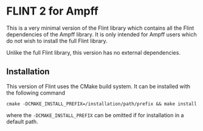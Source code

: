 FLINT 2 for Ampff
=================

This is a very minimal version of the Flint library which contains all
the Flint dependencies of the Ampff library.  It is only intended for
Ampff users which do not wish to install the full Flint library.

Unlike the full Flint library, this version has no external
dependencies.

Installation
------------

This version of Flint uses the CMake build system.  It can be
installed with the following command

```
cmake -DCMAKE_INSTALL_PREFIX=/installation/path/prefix && make install
```

where the `-DCMAKE_INSTALL_PREFIX` can be omitted if for installation
in a default path.
